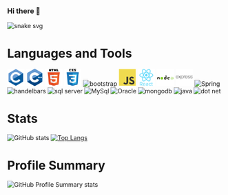 ### Hi there 👋

<!--
**PhamDung2k2/phamdung2k2** is a ✨ _special_ ✨ repository because its `README.md` (this file) appears on your GitHub profile.

Here are some ideas to get you started:

- 🔭 I’m currently working on ...
- 🌱 I’m currently learning ...
- 👯 I’m looking to collaborate on ...
- 🤔 I’m looking for help with ...
- 💬 Ask me about ...
- 📫 How to reach me: ...
- 😄 Pronouns: ...
- ⚡ Fun fact: ...
-->
![snake svg](https://github.com/PhamDung2k2/PhamDung2k2/blob/output/github-contribution-grid-snake.svg)
# Languages and Tools
<img src="https://raw.githubusercontent.com/devicons/devicon/master/icons/c/c-original.svg" alt="c" width="40" height="40"/> <img src="https://raw.githubusercontent.com/devicons/devicon/master/icons/cplusplus/cplusplus-original.svg" alt="cplusplus" width="40" height="40"/> <img src="https://raw.githubusercontent.com/devicons/devicon/master/icons/html5/html5-original-wordmark.svg" alt="html5" width="40" height="40"/> <img src="https://raw.githubusercontent.com/devicons/devicon/master/icons/css3/css3-original-wordmark.svg" alt="css3" width="40" height="40"/> <img src="https://upload.wikimedia.org/wikipedia/commons/b/b2/Bootstrap_logo.svg" alt="bootstrap" width="45" height="40"/> <img src="https://raw.githubusercontent.com/devicons/devicon/master/icons/javascript/javascript-original.svg" alt="javascript" width="40" height="40"/> <img src="https://raw.githubusercontent.com/devicons/devicon/master/icons/react/react-original-wordmark.svg" alt="react" width="40" height="40"/> <img src="https://raw.githubusercontent.com/devicons/devicon/master/icons/nodejs/nodejs-original-wordmark.svg" alt="nodejs" width="40" height="40"/> <img src="https://raw.githubusercontent.com/devicons/devicon/master/icons/express/express-original-wordmark.svg" alt="express" width="40" height="40"/> <img src="https://www.vectorlogo.zone/logos/springio/springio-ar21.svg" alt="Spring" width="60" height="40"/> <img src="https://www.vectorlogo.zone/logos/handlebarsjs/handlebarsjs-icon.svg" alt="handelbars" width="50" height="40"/> <img src="https://www.svgrepo.com/show/303229/microsoft-sql-server-logo.svg" alt="sql server" width="40" height="40"/> <img src="https://www.vectorlogo.zone/logos/mysql/mysql-official.svg" alt="MySql" width="60" height="40"/> <img src="https://www.vectorlogo.zone/logos/oracle/oracle-ar21.svg" alt="Oracle" width="60" height="40"/> <img src="https://www.svgrepo.com/show/303232/mongodb-logo.svg" alt="mongodb" width="40" height="40"/>
<img src="https://www.vectorlogo.zone/logos/java/java-icon.svg" alt="java" width="60" height="40"/>
<img src="https://www.vectorlogo.zone/logos/dotnet/dotnet-vertical.svg" alt="dot net" width="50" height="40"/>

# Stats
![GitHub stats](https://github-readme-stats.vercel.app/api?username=PhatNguyen2k2&theme=tokyonight&show_icons=true)
[![Top Langs](https://github-readme-stats.vercel.app/api/top-langs/?username=PhatNguyen2k2&layout=compact&theme=tokyonight)](https://github.com/PhatNguyen2k2/github-readme-stats)
# Profile Summary
![GitHub Profile Summary stats](https://github-profile-summary-cards.vercel.app/api/cards/profile-details?username=PhatNguyen2k2&theme=tokyonight&show_icons=true)

